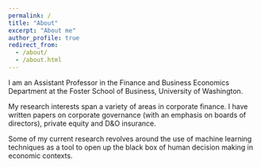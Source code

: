 ```yaml
---
permalink: /
title: "About"
excerpt: "About me"
author_profile: true
redirect_from: 
  - /about/
  - /about.html
---
```


I am an Assistant Professor in the Finance and Business Economics Department at the Foster School of Business, University of Washington.

My research interests span a variety of areas in corporate finance. I have written papers on corporate governance (with an emphasis on boards of directors), private equity and D&O insurance.

Some of my current research revolves around the use of machine learning techniques as a tool to open up the black box of human decision making in economic contexts.